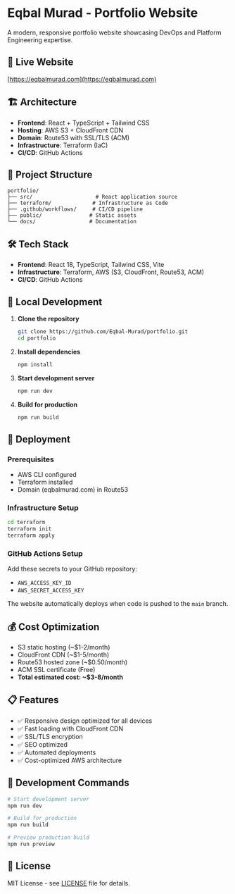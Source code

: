 # Eqbal Murad - Portfolio Website

A modern, responsive portfolio website showcasing DevOps and Platform Engineering expertise.

## 🚀 Live Website
[https://eqbalmurad.com](https://eqbalmurad.com)

## 🏗️ Architecture

- **Frontend**: React + TypeScript + Tailwind CSS
- **Hosting**: AWS S3 + CloudFront CDN
- **Domain**: Route53 with SSL/TLS (ACM)
- **Infrastructure**: Terraform (IaC)
- **CI/CD**: GitHub Actions

## 📁 Project Structure

```
portfolio/
├── src/                    # React application source
├── terraform/             # Infrastructure as Code
├── .github/workflows/     # CI/CD pipeline
├── public/               # Static assets
└── docs/                 # Documentation
```

## 🛠️ Tech Stack

- **Frontend**: React 18, TypeScript, Tailwind CSS, Vite
- **Infrastructure**: Terraform, AWS (S3, CloudFront, Route53, ACM)
- **CI/CD**: GitHub Actions

## 🚀 Local Development

1. **Clone the repository**
   ```bash
   git clone https://github.com/Eqbal-Murad/portfolio.git
   cd portfolio
   ```

2. **Install dependencies**
   ```bash
   npm install
   ```

3. **Start development server**
   ```bash
   npm run dev
   ```

4. **Build for production**
   ```bash
   npm run build
   ```

## 🚀 Deployment

### Prerequisites
- AWS CLI configured
- Terraform installed
- Domain (eqbalmurad.com) in Route53

### Infrastructure Setup
```bash
cd terraform
terraform init
terraform apply
```

### GitHub Actions Setup
Add these secrets to your GitHub repository:
- `AWS_ACCESS_KEY_ID`
- `AWS_SECRET_ACCESS_KEY`

The website automatically deploys when code is pushed to the `main` branch.

## 💰 Cost Optimization

- S3 static hosting (~$1-2/month)
- CloudFront CDN (~$1-5/month)
- Route53 hosted zone (~$0.50/month)
- ACM SSL certificate (Free)
- **Total estimated cost: ~$3-8/month**

## 📋 Features

- ✅ Responsive design optimized for all devices
- ✅ Fast loading with CloudFront CDN
- ✅ SSL/TLS encryption
- ✅ SEO optimized
- ✅ Automated deployments
- ✅ Cost-optimized AWS architecture

## 🔧 Development Commands

```bash
# Start development server
npm run dev

# Build for production
npm run build

# Preview production build
npm run preview
```

## 📄 License

MIT License - see [LICENSE](LICENSE) file for details.